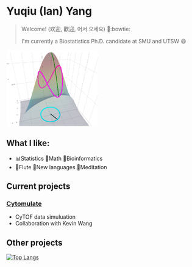 <!--
**Yuqiu-Yang/Yuqiu-Yang** is a ✨ _special_ ✨ repository because its `README.md` (this file) appears on your GitHub profile.

Here are some ideas to get you started:

- 🔭 I’m currently working on ...
- 🌱 I’m currently learning ...
- 👯 I’m looking to collaborate on ...
- 🤔 I’m looking for help with ...
- 💬 Ask me about ...
- 📫 How to reach me: ...
- 😄 Pronouns: ...
- ⚡ Fun fact: ...
-->

# Yuqiu (Ian) Yang
> Welcome! (欢迎, 歡迎, 어서 오세요) 👋:bowtie:
> 
> I'm currently a Biostatistics Ph.D. candidate at SMU and UTSW 😄

<img src=https://github.com/Yuqiu-Yang/Yuqiu-Yang/blob/main/eigen.png height="200" />

## What I like:
- 📊Statistics 🔢Math 🧠Bioinformatics
- 🎵Flute 📖New languages 🙏Meditation

## Current projects
### [Cytomulate](https://github.com/kevin931/Cytomulate)
- CyTOF data simuluation
- Collaboration with Kevin Wang

## Other projects

[![Top Langs](https://github-readme-stats.vercel.app/api/top-langs/?username=Yuqiu-Yang)](https://github.com/Yuqiu-Yang/github-readme-stats)
